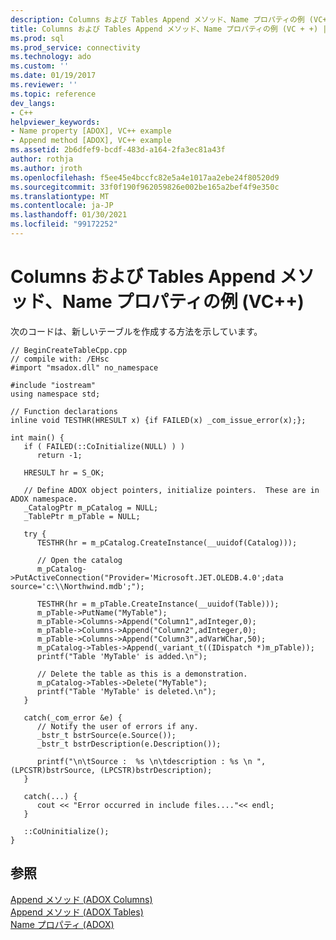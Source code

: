 ```yaml
---
description: Columns および Tables Append メソッド、Name プロパティの例 (VC++)
title: Columns および Tables Append メソッド、Name プロパティの例 (VC + +) |Microsoft Docs
ms.prod: sql
ms.prod_service: connectivity
ms.technology: ado
ms.custom: ''
ms.date: 01/19/2017
ms.reviewer: ''
ms.topic: reference
dev_langs:
- C++
helpviewer_keywords:
- Name property [ADOX], VC++ example
- Append method [ADOX], VC++ example
ms.assetid: 2b6dfef9-bcdf-483d-a164-2fa3ec81a43f
author: rothja
ms.author: jroth
ms.openlocfilehash: f5ee45e4bccfc82e5a4e1017aa2ebe24f80520d9
ms.sourcegitcommit: 33f0f190f962059826e002be165a2bef4f9e350c
ms.translationtype: MT
ms.contentlocale: ja-JP
ms.lasthandoff: 01/30/2021
ms.locfileid: "99172252"
---
```

# <a name="columns-and-tables-append-methods-name-property-example-vc"></a>Columns および Tables Append メソッド、Name プロパティの例 (VC++)
次のコードは、新しいテーブルを作成する方法を示しています。  
  
```  
// BeginCreateTableCpp.cpp  
// compile with: /EHsc  
#import "msadox.dll" no_namespace  
  
#include "iostream"  
using namespace std;  
  
// Function declarations  
inline void TESTHR(HRESULT x) {if FAILED(x) _com_issue_error(x);};  
  
int main() {  
   if ( FAILED(::CoInitialize(NULL) ) )  
      return -1;  
  
   HRESULT hr = S_OK;  
  
   // Define ADOX object pointers, initialize pointers.  These are in ADOX namespace.  
   _CatalogPtr m_pCatalog = NULL;  
   _TablePtr m_pTable = NULL;  
  
   try {  
      TESTHR(hr = m_pCatalog.CreateInstance(__uuidof(Catalog)));  
  
      // Open the catalog  
      m_pCatalog->PutActiveConnection("Provider='Microsoft.JET.OLEDB.4.0';data source='c:\\Northwind.mdb';");  
  
      TESTHR(hr = m_pTable.CreateInstance(__uuidof(Table)));  
      m_pTable->PutName("MyTable");  
      m_pTable->Columns->Append("Column1",adInteger,0);  
      m_pTable->Columns->Append("Column2",adInteger,0);  
      m_pTable->Columns->Append("Column3",adVarWChar,50);  
      m_pCatalog->Tables->Append(_variant_t((IDispatch *)m_pTable));  
      printf("Table 'MyTable' is added.\n");  
  
      // Delete the table as this is a demonstration.  
      m_pCatalog->Tables->Delete("MyTable");  
      printf("Table 'MyTable' is deleted.\n");  
   }  
  
   catch(_com_error &e) {  
      // Notify the user of errors if any.  
      _bstr_t bstrSource(e.Source());  
      _bstr_t bstrDescription(e.Description());  
  
      printf("\n\tSource :  %s \n\tdescription : %s \n ", (LPCSTR)bstrSource, (LPCSTR)bstrDescription);  
   }  
  
   catch(...) {  
      cout << "Error occurred in include files...."<< endl;  
   }  
  
   ::CoUninitialize();  
}  
```  
  
## <a name="see-also"></a>参照  
 [Append メソッド (ADOX Columns)](./append-method-adox-columns.md)   
 [Append メソッド (ADOX Tables)](./append-method-adox-tables.md)   
 [Name プロパティ (ADOX)](./name-property-adox.md)